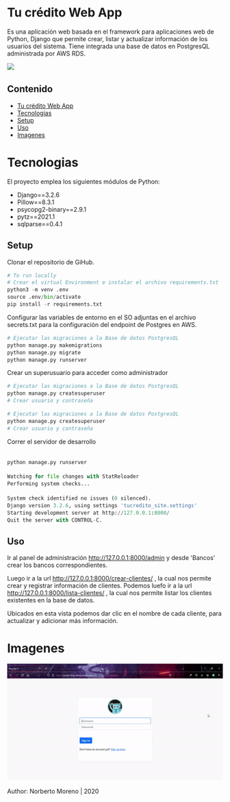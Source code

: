 # Tu crédito Web App 
Es una aplicación web basada en el framework para aplicaciones web de Python, Django que permite crear, listar y actualizar información de los usuarios del sistema. Tiene integrada una base de datos en PostgresQL administrada por AWS RDS.

<img src="https://github.com/NorberMV/darien_test/blob/master/modelo_BaseDatos.png" width="300">


## Contenido
* [Tu crédito Web App](#Tu-crédito-Web-App)
* [Tecnologias](#tecnologias)
* [Setup](#setup)
* [Uso](#uso)
* [Imagenes](#Imagenes)

# Tecnologias

El proyecto emplea los siguientes módulos de Python:

* Django==3.2.6
* Pillow==8.3.1
* psycopg2-binary==2.9.1
* pytz==2021.1
* sqlparse==0.4.1


## Setup

Clonar el repositorio de GiHub.

```python
# To run locally
# Crear el virtual Environment e instalar el archivo requirements.txt
python3 -m venv .env
source .env/bin/activate
pip install -r requirements.txt

```

 Configurar las variables de entorno en el SO adjuntas en el archivo secrets.txt
 para la configuración del endpoint de Postgres en AWS.

```python
# Ejecutar las migraciones a la Base de datos PostgresQL
python manage.py makemigrations
python manage.py migrate
python manage.py runserver
```
Crear un superusuario para acceder como administrador

```python
# Ejecutar las migraciones a la Base de datos PostgresQL
python manage.py createsuperuser
# Crear usuario y contraseña
```

```python
# Ejecutar las migraciones a la Base de datos PostgresQL
python manage.py createsuperuser
# Crear usuario y contraseña
```
Correr el servidor de desarrollo

```python

python manage.py runserver

Watching for file changes with StatReloader
Performing system checks...

System check identified no issues (0 silenced).
Django version 3.2.6, using settings 'tucredito_site.settings'
Starting development server at http://127.0.0.1:8000/
Quit the server with CONTROL-C.

```


## Uso

Ir al panel de administración http://127.0.0.1:8000/admin
y desde 'Bancos' crear los bancos correspondientes.

Luego ir a la url http://127.0.0.1:8000/crear-clientes/  , la cual nos permite crear y registrar información de clientes.
Podemos luefo ir a la url http://127.0.0.1:8000/lista-clientes/ , la cual nos permite listar los clientes existentes en la base de datos.

Ubicados en esta vista  podemos dar clic en el nombre de cada cliente, para actualizar y adicionar más información.

# Imagenes

<img src="https://github.com/NorberMV/DjangoBlogLive/blob/master/repo_pics/picBlog.gif" width="600">

Author: Norberto Moreno | 2020